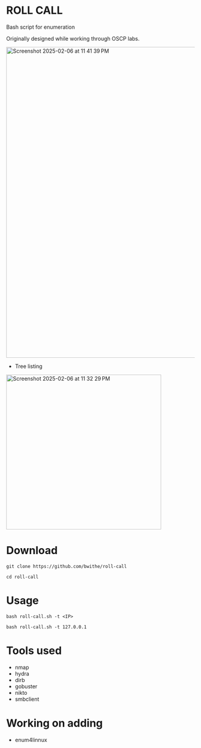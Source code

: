 # ROLL CALL
Bash script for enumeration

Originally designed while working through OSCP labs.


<img width="831" alt="Screenshot 2025-02-06 at 11 41 39 PM" src="https://github.com/user-attachments/assets/86556ce8-4e37-465c-974d-5f0fa2b62b56" />


- Tree listing
<img width="414" alt="Screenshot 2025-02-06 at 11 32 29 PM" src="https://github.com/user-attachments/assets/70d11a65-83a0-4200-a195-bf3e7dc30dbe" />

# Download
```
git clone https://github.com/bwithe/roll-call

cd roll-call

```

# Usage
```
bash roll-call.sh -t <IP>

```

```
bash roll-call.sh -t 127.0.0.1

```

# Tools used
- nmap
- hydra
- dirb
- gobuster
- nikto
- smbclient

# Working on adding
- enum4linnux
